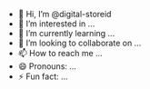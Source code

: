 - 👋 Hi, I’m @digital-storeid
- 👀 I’m interested in ...
- 🌱 I’m currently learning ...
- 💞️ I’m looking to collaborate on ...
- 📫 How to reach me ...
- 😄 Pronouns: ...
- ⚡ Fun fact: ...

<!---
digital-storeid/digital-storeid is a ✨ special ✨ repository because its `README.md` (this file) appears on your GitHub profile.
You can click the Preview link to take a look at your changes.
--->
